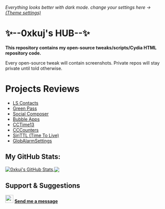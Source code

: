 _Everything looks better with dark mode. change your settings here -> [(Theme settings)](https://github.com/settings/appearance)_

# ✨--0xkuj's HUB--✨

**This repository contains my open-source tweaks/scripts/Cydia HTML repository code.**

Every open-source tweak will contain screenshots.
Private repos will stay private until told otherwise.

# Projects Reviews
* [LS Contacts](https://www.idownloadblog.com/2020/10/10/ls-contacts/)
* [Green Pass](https://ioshacker.com/news/green-pass-tweak-lets-you-display-any-photo-with-an-activator-gesture)
* [Social Composer](https://www.idownloadblog.com/2020/12/20/social-composer/)
* [Bubble Apps](https://kubadownload.com/news/bubble-apps-tweak/)
* [CCTime13](https://www.newsbreak.com/news/2045886123156/cctime13-adds-a-time-indicator-to-the-status-bar-in-control-center)
* [CCCounters](https://kubadownload.com/news/cccounters/)
* [SiriTTL (Time To Live)](https://www.idownloadblog.com/2020/06/27/siri-ttl/)
* [GlobAlarmSettings](https://www.techacrobat.com/best-unc0ver-jailbreak-tweaks/#44_Glob_Alarm_Settings)


## My GitHub Stats:
<a href="#stats">
  <img align="center" src="https://github-readme-stats.vercel.app/api/top-langs/?username=0xkuj&include_all_commits=true&count_private=true&theme=blueberry&hide=Perl" alt="0xkuj's GitHub Stats">
</a>

<a href="#stats">
  <img align="center" src="https://github-readme-stats.vercel.app/api?username=0xkuj&include_all_commits=true&theme=radical&show_icons=true&count_private=true">
</a>


## Support & Suggestions
<img src="https://www.lter-europe.net/document-archive/image-gallery/albums/logos/TwitterLogo_55acee.png/image" width="25px"> **[Send me a message](https://twitter.com/omrkujman)**


<!--
**0xkuj/0xkuj** is a ✨ _special_ ✨ repository
-->
